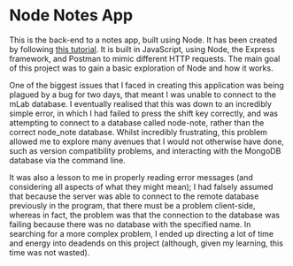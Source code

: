 # Node Notes App

This is the back-end to a notes app, built using Node. It has been created by following [this tutorial](https://medium.freecodecamp.org/building-a-simple-node-js-api-in-under-30-minutes-a07ea9e390d2). It is built in JavaScript, using Node, the Express framework, and Postman to mimic different HTTP requests. The main goal of this project was to gain a basic exploration of Node and how it works.

One of the biggest issues that I faced in creating this application was being plagued by a bug for two days, that meant I was unable to connect to the mLab database. I eventually realised that this was down to an incredibly simple error, in which I had failed to press the shift key correctly, and was attempting to connect to a database called node-note, rather than the correct node_note database. Whilst incredibly frustrating, this problem allowed me to explore many avenues that I would not otherwise have done, such as version compatibility problems, and interacting with the MongoDB database via the command line.

It was also a lesson to me in properly reading error messages (and considering all aspects of what they might mean); I had falsely assumed that because the server was able to connect to the remote database previously in the program, that there must be a problem client-side, whereas in fact, the problem was that the connection to the database was failing because there was no database with the specified name. In searching for a more complex problem, I ended up directing a lot of time and energy into deadends on this project (although, given my learning, this time was not wasted).
